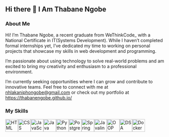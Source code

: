 ## Hi there 👋 I Am Thabane Ngobe
### About Me
Hi! I’m Thabane Ngobe, a recent graduate from WeThinkCode_ with a National Certificate in IT(Systems Development). While I haven’t completed formal internships yet, I’ve dedicated my time to working on personal projects that showcase my skills in web development and programming.

I’m passionate about using technology to solve real-world problems and am excited to bring my creativity and enthusiasm to a professional environment.
 
 I’m currently seeking opportunities where I can grow and contribute to innovative teams. Feel free to connect with me at nhlakaniphongobe@gmail.com or check out my portfolio at https://thabanengobe.github.io/

### My Skills
<div style="display: flex; align-items: center;">
    <img src="https://img.shields.io/badge/-HTML-E34F26?style=flat-square&logo=html5&logoColor=ffffff" alt="HTML" height="40" />
    <img src="https://img.shields.io/badge/-CSS-1572B6?style=flat-square&logo=css3&logoColor=ffffff" alt="CSS" height="40" />
    <img src="https://img.shields.io/badge/-JavaScript-F7DF1E?style=flat-square&logo=javascript&logoColor=333333" alt="JavaScript" height="40" />
    <img src="https://img.shields.io/badge/-Java-007396?style=flat-square&logo=java&logoColor=ffffff" alt="Java" height="40" />
    <img src="https://img.shields.io/badge/-Python-3776AB?style=flat-square&logo=python&logoColor=ffffff" alt="Python" height="40" />
    <img src="https://img.shields.io/badge/-PostgreSQL-4169E1?style=flat-square&logo=postgresql&logoColor=ffffff" alt="PostgreSQL" height="40" />
    <img src="https://img.shields.io/badge/-Spring%20Boot-6DB33F?style=flat-square&logo=spring&logoColor=ffffff" alt="Spring Boot" height="40" />
    <img src="https://img.shields.io/badge/-Javalin-4D4D4D?style=flat-square&logo=javalin&logoColor=ffffff" alt="Javalin" height="40" />
    <img src="https://img.shields.io/badge/-OOP-4D4D4D?style=flat-square&logo=java&logoColor=#ffffe0" alt="OOP" height="40" />
    <img src="https://img.shields.io/badge/-DSA-4D4D4D?style=flat-square&logo=java&logoColor=#ffd700" alt="DSA" height="40" />
    <img src="https://img.shields.io/badge/-Docker-2496ED?style=flat-square&logo=docker&logoColor=#ffd600" alt="Docker" height="40" />
</div>
